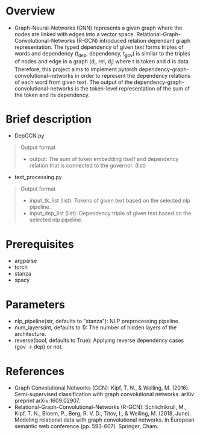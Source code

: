 # Overview
- Graph-Neural-Networks (GNN) represents a given graph where the nodes are linked with edges into a vector space. Relational-Graph-Convolutional-Networks (R-GCN) introduced relation dependant graph representation. The typed dependency of given text forms triples of words and dependency (t<sub>dep</sub>, dependency, t<sub>gov</sub>) is similar to the triples of nodes and edge in a graph (d<sub>i</sub>, rel, d<sub>j</sub>) where t is token and d is data. Therefore, this project aims to implement pytorch dependency-graph-convolutional-networks in order to represent the dependency relations of each word from given text. The output of the dependency-graph-convolutional-networks is the token-level representation of the sum of the token and its dependency.

# Brief description
- DepGCN.py
> Output format
> - output: The sum of token embedding itself and dependency relation that is connected to the governor. (list)
- text_processing.py
> Output format
> - input_tk_list (list): Tokens of given text based on the selected nlp pipeline.
> - input_dep_list (list): Dependency triple of given text based on the selected nlp pipeline.

# Prerequisites
- argparse
- torch
- stanza
- spacy

# Parameters
- nlp_pipeline(str, defaults to "stanza"): NLP preprocessing pipeline.
- num_layers(int, defaults to 1): The number of hidden layers of the architecture.
- reverse(bool, defaults to True): Applying reverse dependency cases (gov -> dep) or not.

# References
- Graph Convolutional Networks (GCN): Kipf, T. N., & Welling, M. (2016). Semi-supervised classification with graph convolutional networks. arXiv preprint arXiv:1609.02907.
- Relational-Graph-Convolutional-Networks (R-GCN): Schlichtkrull, M., Kipf, T. N., Bloem, P., Berg, R. V. D., Titov, I., & Welling, M. (2018, June). Modeling relational data with graph convolutional networks. In European semantic web conference (pp. 593-607). Springer, Cham.
